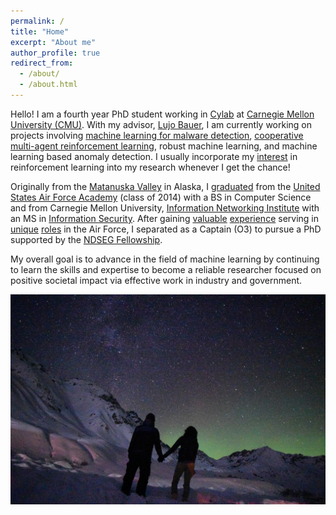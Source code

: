 ```yaml
---
permalink: /
title: "Home"
excerpt: "About me"
author_profile: true
redirect_from: 
  - /about/
  - /about.html
---
```


Hello! I am a fourth year PhD student working in [Cylab](https://www.cylab.cmu.edu/) at [Carnegie Mellon University (CMU)](https://www.cmu.edu/). With my advisor, [Lujo Bauer](https://users.ece.cmu.edu/~lbauer/), I am currently working on projects involving [machine learning for malware detection](/publications/2021-06-07-malware-makeover-breaking-ml-based-static-analysis-by-modifying-executable-bytes), [cooperative multi-agent reinforcement learning](/publications/2022-05-11-anyplay-an-intrinsic-augmentation-for-zero-shot-coordination), robust machine learning, and machine learning based anomaly detection. I usually incorporate my [interest](https://keanelucas.com/projects/doom-bot) in reinforcement learning into my research whenever I get the chance!

Originally from the [Matanuska Valley](https://www.frontiersman.com/news/trio-of-valley-students-graduate-together-from-u-s-air-force-academy/article_e0b6e5de-edad-11e3-98fc-001a4bcf887a.html) in Alaska, I [graduated](https://youtu.be/tCckScbNfq8?t=88) from the [United States Air Force Academy](https://www.usafa.edu/) (class of 2014) with a BS in Computer Science and from Carnegie Mellon University, [Information Networking Institute](https://www.cmu.edu/ini/) with an MS in [Information Security](https://www.cmu.edu/ini/academics/msis/index.html). After gaining [valuable](https://www.dvidshub.net/video/330646/usafa-team-competes-nsa-cyberdefense-exercise) [experience](https://www.wired.com/story/national-guards-fire-mapping-drones-get-ai-upgrade/) serving in [unique](https://www.jpl.nasa.gov/) [roles](https://www.ai.mil/) in the Air Force, I separated as a Captain (O3) to pursue a PhD supported by the [NDSEG Fellowship](https://ndseg.sysplus.com/).

My overall goal is to advance in the field of machine learning by continuing to learn the skills and expertise to become a reliable researcher focused on positive societal impact via effective work in industry and government.

![](images/holdinghands_northernlights.jpg)